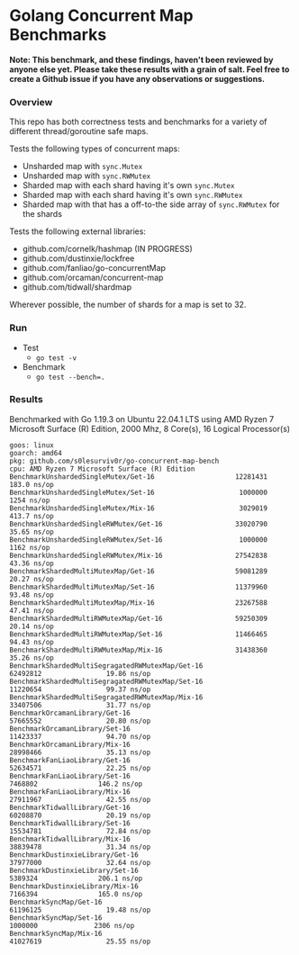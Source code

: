 # Golang Concurrent Map Benchmarks
**Note: This benchmark, and these findings, haven't been reviewed by anyone else yet. Please take these results with a grain of salt. Feel free to create a Github issue if you have any observations or suggestions.**

### Overview
This repo has both correctness tests and benchmarks for a variety of different thread/goroutine safe maps.

Tests the following types of concurrent maps:
* Unsharded map with `sync.Mutex`
* Unsharded map with `sync.RWMutex`
* Sharded map with each shard having it's own `sync.Mutex`
* Sharded map with each shard having it's own `sync.RWMutex`
* Sharded map with that has a off-to-the side array of `sync.RWMutex` for the shards

Tests the following external libraries:
* github.com/cornelk/hashmap (IN PROGRESS)
* github.com/dustinxie/lockfree
* github.com/fanliao/go-concurrentMap
* github.com/orcaman/concurrent-map
* github.com/tidwall/shardmap

Wherever possible, the number of shards for a map is set to 32.

### Run
* Test
    * `go test -v`
* Benchmark
    * `go test --bench=.`

### Results
Benchmarked with Go 1.19.3 on Ubuntu 22.04.1 LTS using AMD Ryzen 7 Microsoft Surface (R) Edition, 2000 Mhz, 8 Core(s), 16 Logical Processor(s)

```
goos: linux
goarch: amd64
pkg: github.com/s0lesurviv0r/go-concurrent-map-bench
cpu: AMD Ryzen 7 Microsoft Surface (R) Edition
BenchmarkUnshardedSingleMutex/Get-16                    12281431               183.0 ns/op
BenchmarkUnshardedSingleMutex/Set-16                     1000000              1254 ns/op
BenchmarkUnshardedSingleMutex/Mix-16                     3029019               413.7 ns/op
BenchmarkUnshardedSingleRWMutex/Get-16                  33020790                35.65 ns/op
BenchmarkUnshardedSingleRWMutex/Set-16                   1000000              1162 ns/op
BenchmarkUnshardedSingleRWMutex/Mix-16                  27542838                43.36 ns/op
BenchmarkShardedMultiMutexMap/Get-16                    59081289                20.27 ns/op
BenchmarkShardedMultiMutexMap/Set-16                    11379960                93.48 ns/op
BenchmarkShardedMultiMutexMap/Mix-16                    23267588                47.41 ns/op
BenchmarkShardedMultiRWMutexMap/Get-16                  59250309                20.14 ns/op
BenchmarkShardedMultiRWMutexMap/Set-16                  11466465                94.43 ns/op
BenchmarkShardedMultiRWMutexMap/Mix-16                  31438360                35.26 ns/op
BenchmarkShardedMultiSegragatedRWMutexMap/Get-16                62492812                19.86 ns/op
BenchmarkShardedMultiSegragatedRWMutexMap/Set-16                11220654                99.37 ns/op
BenchmarkShardedMultiSegragatedRWMutexMap/Mix-16                33407506                31.77 ns/op
BenchmarkOrcamanLibrary/Get-16                                  57665552                20.80 ns/op
BenchmarkOrcamanLibrary/Set-16                                  11423337                94.70 ns/op
BenchmarkOrcamanLibrary/Mix-16                                  28998466                35.13 ns/op
BenchmarkFanLiaoLibrary/Get-16                                  52634571                22.25 ns/op
BenchmarkFanLiaoLibrary/Set-16                                   7468802               146.2 ns/op
BenchmarkFanLiaoLibrary/Mix-16                                  27911967                42.55 ns/op
BenchmarkTidwallLibrary/Get-16                                  60208870                20.19 ns/op
BenchmarkTidwallLibrary/Set-16                                  15534781                72.84 ns/op
BenchmarkTidwallLibrary/Mix-16                                  38839478                31.34 ns/op
BenchmarkDustinxieLibrary/Get-16                                37977000                32.64 ns/op
BenchmarkDustinxieLibrary/Set-16                                 5389324               206.1 ns/op
BenchmarkDustinxieLibrary/Mix-16                                 7166394               165.0 ns/op
BenchmarkSyncMap/Get-16                                         61196125                19.48 ns/op
BenchmarkSyncMap/Set-16                                          1000000              2306 ns/op
BenchmarkSyncMap/Mix-16                                         41027619                25.55 ns/op
```
